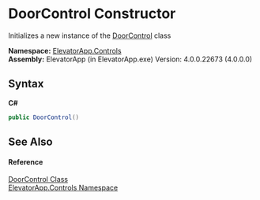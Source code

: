 # DoorControl Constructor 
 

Initializes a new instance of the <a href="T_ElevatorApp_Controls_DoorControl">DoorControl</a> class

**Namespace:**&nbsp;<a href="N_ElevatorApp_Controls">ElevatorApp.Controls</a><br />**Assembly:**&nbsp;ElevatorApp (in ElevatorApp.exe) Version: 4.0.0.22673 (4.0.0.0)

## Syntax

**C#**<br />
``` C#
public DoorControl()
```


## See Also


#### Reference
<a href="T_ElevatorApp_Controls_DoorControl">DoorControl Class</a><br /><a href="N_ElevatorApp_Controls">ElevatorApp.Controls Namespace</a><br />